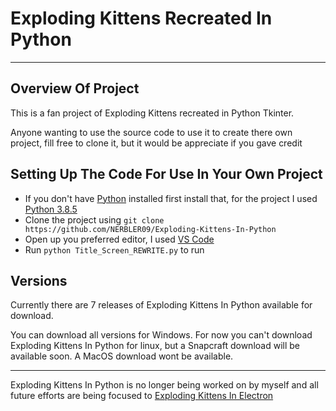 # Exploding Kittens Recreated In Python
---
## Overview Of Project
This is a fan project of Exploding Kittens recreated in Python Tkinter.

Anyone wanting to use the source code to use it to create there own project,
fill free to clone it, but it would be appreciate if you gave credit

## Setting Up The Code For Use In Your Own Project 
- If you don't have [Python](https://www.python.org) installed first install that, for the project I used [Python 3.8.5](https://www.python.org/downloads/release/python-385/) 
- Clone the project using `git clone https://github.com/NERBLER09/Exploding-Kittens-In-Python`
- Open up you preferred editor, I used [VS Code](https://code.visualstudio.com/)
- Run `python Title_Screen_REWRITE.py` to run 

## Versions
Currently there are 7 releases of Exploding Kittens In Python available for download.

You can download all versions for Windows. For now you can't download Exploding Kittens In Python for linux, but 
a Snapcraft download will be available soon. A MacOS download wont be available.

---

Exploding Kittens In Python is no longer being worked on by myself and all future efforts are being focused to [Exploding Kittens In Electron]("https://github.com/NERBLER09/Exploding-Kittens-In-Electron.git")
